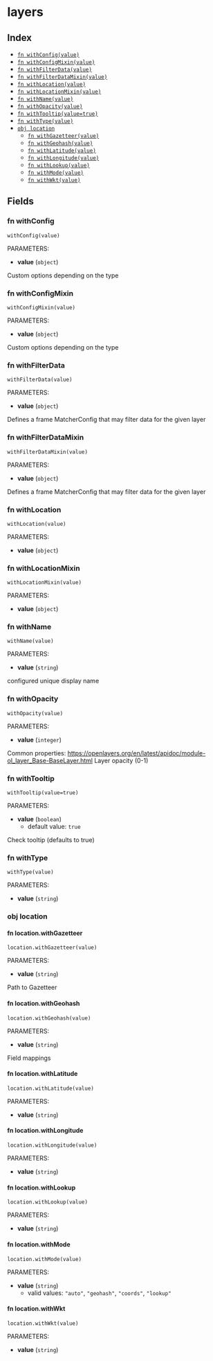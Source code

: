 # layers



## Index

* [`fn withConfig(value)`](#fn-withconfig)
* [`fn withConfigMixin(value)`](#fn-withconfigmixin)
* [`fn withFilterData(value)`](#fn-withfilterdata)
* [`fn withFilterDataMixin(value)`](#fn-withfilterdatamixin)
* [`fn withLocation(value)`](#fn-withlocation)
* [`fn withLocationMixin(value)`](#fn-withlocationmixin)
* [`fn withName(value)`](#fn-withname)
* [`fn withOpacity(value)`](#fn-withopacity)
* [`fn withTooltip(value=true)`](#fn-withtooltip)
* [`fn withType(value)`](#fn-withtype)
* [`obj location`](#obj-location)
  * [`fn withGazetteer(value)`](#fn-locationwithgazetteer)
  * [`fn withGeohash(value)`](#fn-locationwithgeohash)
  * [`fn withLatitude(value)`](#fn-locationwithlatitude)
  * [`fn withLongitude(value)`](#fn-locationwithlongitude)
  * [`fn withLookup(value)`](#fn-locationwithlookup)
  * [`fn withMode(value)`](#fn-locationwithmode)
  * [`fn withWkt(value)`](#fn-locationwithwkt)

## Fields

### fn withConfig

```jsonnet
withConfig(value)
```

PARAMETERS:

* **value** (`object`)

Custom options depending on the type
### fn withConfigMixin

```jsonnet
withConfigMixin(value)
```

PARAMETERS:

* **value** (`object`)

Custom options depending on the type
### fn withFilterData

```jsonnet
withFilterData(value)
```

PARAMETERS:

* **value** (`object`)

Defines a frame MatcherConfig that may filter data for the given layer
### fn withFilterDataMixin

```jsonnet
withFilterDataMixin(value)
```

PARAMETERS:

* **value** (`object`)

Defines a frame MatcherConfig that may filter data for the given layer
### fn withLocation

```jsonnet
withLocation(value)
```

PARAMETERS:

* **value** (`object`)


### fn withLocationMixin

```jsonnet
withLocationMixin(value)
```

PARAMETERS:

* **value** (`object`)


### fn withName

```jsonnet
withName(value)
```

PARAMETERS:

* **value** (`string`)

configured unique display name
### fn withOpacity

```jsonnet
withOpacity(value)
```

PARAMETERS:

* **value** (`integer`)

Common properties:
https://openlayers.org/en/latest/apidoc/module-ol_layer_Base-BaseLayer.html
Layer opacity (0-1)
### fn withTooltip

```jsonnet
withTooltip(value=true)
```

PARAMETERS:

* **value** (`boolean`)
   - default value: `true`

Check tooltip (defaults to true)
### fn withType

```jsonnet
withType(value)
```

PARAMETERS:

* **value** (`string`)


### obj location


#### fn location.withGazetteer

```jsonnet
location.withGazetteer(value)
```

PARAMETERS:

* **value** (`string`)

Path to Gazetteer
#### fn location.withGeohash

```jsonnet
location.withGeohash(value)
```

PARAMETERS:

* **value** (`string`)

Field mappings
#### fn location.withLatitude

```jsonnet
location.withLatitude(value)
```

PARAMETERS:

* **value** (`string`)


#### fn location.withLongitude

```jsonnet
location.withLongitude(value)
```

PARAMETERS:

* **value** (`string`)


#### fn location.withLookup

```jsonnet
location.withLookup(value)
```

PARAMETERS:

* **value** (`string`)


#### fn location.withMode

```jsonnet
location.withMode(value)
```

PARAMETERS:

* **value** (`string`)
   - valid values: `"auto"`, `"geohash"`, `"coords"`, `"lookup"`


#### fn location.withWkt

```jsonnet
location.withWkt(value)
```

PARAMETERS:

* **value** (`string`)

